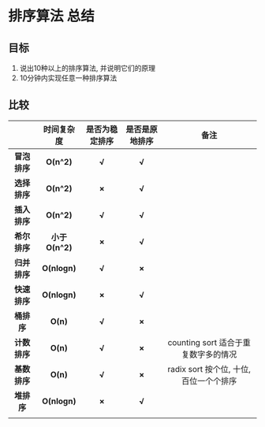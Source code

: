 # 排序算法 总结

## 目标

1. 说出10种以上的排序算法, 并说明它们的原理
2. 10分钟内实现任意一种排序算法

## 比较

|              |  **时间复杂度**  | **是否为稳定排序** | **是否是原地排序** |备注|
| :----------: | :--------------: | :----------------: | :----------------: | :---:|
| **冒泡排序** |    **O(n^2)**    |       **√**        |       **√**        |		|
| **选择排序** |    **O(n^2)**    |       **×**        |       **√**        |		|
| **插入排序** |    **O(n^2)**    |       **√**        |       **√**        |		|
| **希尔排序** | **小于O(n^2)** |       **×**        |       **√**        |		|
| **归并排序** |   **O(nlogn)**   |       **√**        |       **×**        |		|
| **快速排序** |   **O(nlogn)**   |       **×**        |       **√**        |		|
|  **桶排序**  |     **O(n)**     |       **√**        |       **×**        |		|
| **计数排序** |     **O(n)**     |       **√**        |       **×**        |counting sort 适合于重复数字多的情况	|
| **基数排序** |     **O(n)**     |       **√**        |       **×**        |radix sort 按个位, 十位, 百位一个个排序	|
|  **堆排序**  |   **O(nlogn)**   |       **×**        |       **√**        |		|
|              |                  |                    |                    |		|

